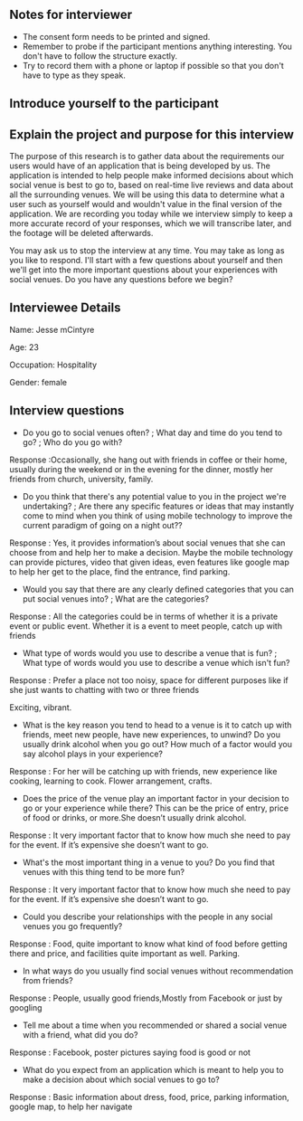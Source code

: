 ## Notes for interviewer
- The consent form needs to be printed and signed.
- Remember to probe if the participant mentions anything interesting. You don't have to follow the structure exactly.
- Try to record them with a phone or laptop if possible so that you don't have to type as they speak.

## Introduce yourself to the participant

## Explain the project and purpose for this interview

The purpose of this research is to gather data about the requirements our users would have of an application that is being developed by us. The application is intended to help people make informed decisions about which social venue is best to go to, based on real-time live reviews and data about all the surrounding venues. We will be using this data to determine what a user such as yourself would and wouldn't value in the final version of the application. We are recording you today while we interview simply to keep a more accurate record of your responses, which we will transcribe later, and the footage will be deleted afterwards.

You may ask us to stop the interview at any time. You may take as long as you like to respond. I'll start with a few questions about yourself and then we'll get into the more important questions about your experiences with social venues. Do you have any questions before we begin?

## Interviewee Details

Name: Jesse mCintyre

Age: 23

Occupation: Hospitality

Gender: female

## Interview questions

- Do you go to social venues often? ; What day and time do you tend to go? ; Who do you go with?

Response :Occasionally, she hang out with friends in coffee or their home, usually during the weekend or in the evening for the dinner, mostly her friends from church, university, family.

- Do you think that there's any potential value to you in the project we're undertaking? ; Are there any specific features or ideas that may instantly come to mind when you think of using mobile technology to improve the current paradigm of going on a night out??

Response : Yes, it provides information’s about social venues that she can choose from and help her to make a decision. Maybe the mobile technology can provide pictures, video that given ideas, even features like google map to help her get to the place, find the entrance, find parking.

- Would you say that there are any clearly defined categories that you can put social venues into? ; What are the categories?

Response : All the categories could be in terms of whether it is a private event or public event. Whether it is a event to meet people, catch up with friends

- What type of words would you use to describe a venue that is fun? ; What type of words would you use to describe a venue which isn't fun?

Response : Prefer a place not too noisy, space for different purposes like if she just wants to chatting with two or three friends 

Exciting, vibrant. 

- What is the key reason you tend to head to a venue is it to catch up with friends, meet new people, have new experiences, to unwind? Do you usually drink alcohol when you go out? How much of a factor would you say alcohol plays in your experience?

Response : For her will be catching up with friends, new experience like cooking, learning to cook. Flower arrangement, crafts.

- Does the price of the venue play an important factor in your decision to go or your experience while there? This can be the price of entry, price of food or drinks, or more.She doesn’t usually drink alcohol. 

Response : It very important factor that to know how much she need to pay for the event. If it’s expensive she doesn’t want to go.

- What's the most important thing in a venue to you? Do you find that venues with this thing tend to be more fun?

Response : It very important factor that to know how much she need to pay for the event. If it’s expensive she doesn’t want to go.


- Could you describe your relationships with the people in any social venues you go frequently?

Response : Food, quite important to know what kind of food before getting there and price, and facilities quite important as well. Parking.

- In what ways do you usually find social venues without recommendation from friends?

Response : People, usually good friends,Mostly from Facebook or just by googling 

- Tell me about a time when you recommended or shared a social venue with a friend, what did you do?

Response : Facebook, poster pictures saying food is good or not

- What do you expect from an application which is meant to help you to make a decision about which social venues to go to?

Response : Basic information about dress, food, price, parking information, google map, to help her navigate

